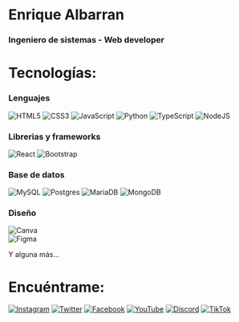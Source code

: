 <!---
enriquejoseap/enriquejoseap is a ✨ special ✨ repository because its `README.md` (this file) appears on your GitHub profile.
You can click the Preview link to take a look at your changes.
--->

# Enrique Albarran
### Ingeniero de sistemas - Web developer


# Tecnologías:

### Lenguajes
![HTML5](https://img.shields.io/badge/html5-%23E34F26.svg?style=for-the-badge&logo=html5&logoColor=white) 
![CSS3](https://img.shields.io/badge/css3-%231572B6.svg?style=for-the-badge&logo=css3&logoColor=white)
![JavaScript](https://img.shields.io/badge/javascript-%23323330.svg?style=for-the-badge&logo=javascript&logoColor=%23F7DF1E) 
![Python](https://img.shields.io/badge/python-3670A0?style=for-the-badge&logo=python&logoColor=ffdd54) 
![TypeScript](https://img.shields.io/badge/typescript-%23007ACC.svg?style=for-the-badge&logo=typescript&logoColor=white) 
![NodeJS](https://img.shields.io/badge/node.js-6DA55F?style=for-the-badge&logo=node.js&logoColor=white) 

### Librerias y frameworks
![React](https://img.shields.io/badge/react-%2320232a.svg?style=for-the-badge&logo=react&logoColor=%2361DAFB)
![Bootstrap](https://img.shields.io/badge/bootstrap-%23563D7C.svg?style=for-the-badge&logo=bootstrap&logoColor=white) 

### Base de datos
![MySQL](https://img.shields.io/badge/mysql-%2300f.svg?style=for-the-badge&logo=mysql&logoColor=white) 
![Postgres](https://img.shields.io/badge/postgres-%23316192.svg?style=for-the-badge&logo=postgresql&logoColor=white)
![MariaDB](https://img.shields.io/badge/MariaDB-003545?style=for-the-badge&logo=mariadb&logoColor=white) 
![MongoDB](https://img.shields.io/badge/MongoDB-%234ea94b.svg?style=for-the-badge&logo=mongodb&logoColor=white) 

### Diseño
![Canva](https://img.shields.io/badge/Canva-%2300C4CC.svg?style=for-the-badge&logo=Canva&logoColor=white) 	
![Figma](https://img.shields.io/badge/figma-%23F24E1E.svg?style=for-the-badge&logo=figma&logoColor=white) 

Y alguna más...

# Encuéntrame:

[![Instagram](https://img.shields.io/badge/Instagram-@enriquejoseap-E4405F?style=for-the-badge&logo=instagram&logoColor=white&labelColor=101010)](https://instagram.com/enriquejoseap)
[![Twitter](https://img.shields.io/badge/Twitter-@enriquejoseap-1DA1F2?style=for-the-badge&logo=twitter&logoColor=white&labelColor=101010)](https://twitter.com/enriquejoseap)
[![Facebook](https://img.shields.io/badge/Facebook-@enriquejoseap-1877F2?style=for-the-badge&logo=facebook&logoColor=white&labelColor=101010)](https://facebook.com/enriquejoseap)
[![YouTube](https://img.shields.io/badge/YouTube-enriquejoseap-FF0000?style=for-the-badge&logo=youtube&logoColor=white&labelColor=101010)](https://youtube.com/enriquejoseap)
[![Discord](https://img.shields.io/badge/Discord-enriquejoseap-5865F2?style=for-the-badge&logo=discord&logoColor=white&labelColor=101010)](https://enriquejoseap.com/discord)
[![TikTok](https://img.shields.io/badge/TikTok-@enriquejoseap-69C9D0?style=for-the-badge&logo=tiktok&logoColor=white&labelColor=101010)](https://tiktok.com/@enriquejoseap)

</br>
